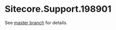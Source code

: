 # Sitecore.Support.198901

See [master branch](https://github.com/sitecoresupport/Sitecore.Support.198901) for details.